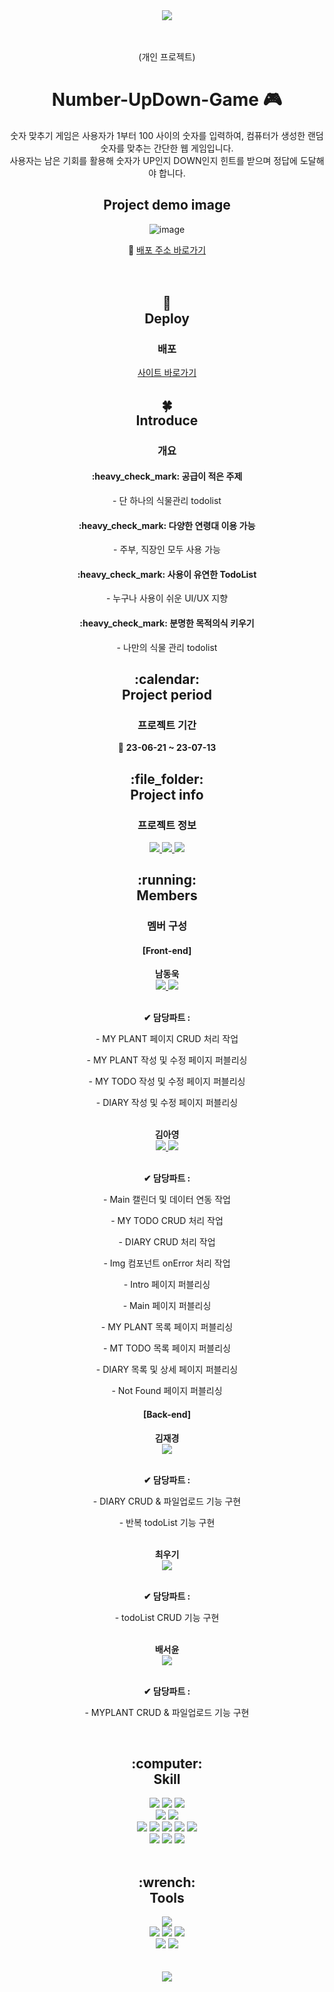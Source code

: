 <div align="center">
  <img src="https://capsule-render.vercel.app/api?type=waving&color=auto&height=200&section=header&text=Number%20UpDown%20Game&fontSize=60" />
</div>
<br/>
<br/>
<div align="center">  
  <p>(개인 프로젝트)</p>
  <h1>
    Number-UpDown-Game 🎮
  </h1>
  <p>숫자 맞추기 게임은 사용자가 1부터 100 사이의 숫자를 입력하여, 컴퓨터가 생성한 랜덤 숫자를 맞추는 간단한 웹 게임입니다.<br />  
    사용자는 남은 기회를 활용해 숫자가 UP인지 DOWN인지 힌트를 받으며 정답에 도달해야 합니다.</p>
</div>
<div align="center">  
  <h2>
    Project demo image
  </h2>
</div>
<div align="center">

![image](https://img1.daumcdn.net/thumb/R1280x0/?scode=mtistory2&fname=https%3A%2F%2Fblog.kakaocdn.net%2Fdn%2FcrwQI2%2FbtsLbU0ltPW%2FKbsYJHckbkKtcNVlM3i9f0%2Fimg.png)

</div>
<div align="center"> 
  <span>
    🔹
    <a href="https://number-game-demo.netlify.app/" target="_blank">배포 주소 바로가기</a>  
  </span>
</div>
<br/><br/>
<div align="center">  
  <h2>
    🌱
    <br/>
    Deploy
  </h2>
  <h3>
    배포
  </h3>
</div>
<div align="center">
  <span>    
    <a href="https://web-growgreen-eg4e2alkkyf0ef.sel4.cloudtype.app/" target="_blank">사이트 바로가기</a>
  </span>
</div>
<div align="center">  
  <h2>
    🍀<br/>
    Introduce<br/>
  </h2>
</div>
<div align="center">
  <h3>
    개요
  </h3>
</div>
<div align="center">
  <h4>
    :heavy_check_mark:
    공급이 적은 주제
  </h4>
  <p>
    - 단 하나의 식물관리 todolist
  </p>  
  <h4>
    :heavy_check_mark:
    다양한 연령대 이용 가능
  </h4>
  <p>
    - 주부, 직장인 모두 사용 가능
  </p>
  <h4>
    :heavy_check_mark:
    사용이 유연한 TodoList
  </h4>
  <p>
    - 누구나 사용이 쉬운 UI/UX 지향
  </p>  
  <h4>
    :heavy_check_mark:
    분명한 목적의식 키우기
  </h4>
  <p>
    - 나만의 식물 관리 todolist
  </p>
</div>
<div align="center">  
  <h2>
    :calendar:<br/>
    Project period
  </h2>
  <h3>
    프로젝트 기간
  </h3>
</div>
<div align="center"> 
  <p>
    🔸 <b>23-06-21 ~ 23-07-13</b>
  </p>
</div>
<div align="center">  
  <h2>
    :file_folder:<br/>
    Project info
  </h2>
  <h3>
    프로젝트 정보
  </h3>
</div>
<div align="center">  
  <div>
    <a href="https://github.com/devdong9897/growgreen" target="_blank">
        <img src="https://img.shields.io/badge/GitHub-181717?style=flat&logo=github&logoColor=fff"/>
      </a>
    <a href="https://maize-perfume-3b7.notion.site/1-TodoList-Grow-Green-d560a969307441a3a59024c019aba580?pvs=4" target="_blank">
        <img src="https://img.shields.io/badge/Notion-fff?style=flat&logo=Notion&logoColor=000"/>
      </a>
    <a href="https://www.figma.com/file/pjOQRR8Mto6i1kXXhwkIwe/%5B%ED%98%91%EC%97%85-1%EC%B0%A8-%ED%94%84%EB%A1%9C%EC%A0%9D%ED%8A%B8%5D-%EC%8B%9D%EB%AC%BC-%EA%B4%80%EB%A6%AC-%ED%88%AC%EB%91%90%EB%A6%AC%EC%8A%A4%ED%8A%B8?type=design&node-id=224-594&mode=design" target="_blank">
        <img src="https://img.shields.io/badge/Figma-F24E1E?style=flat&logo=figma&logoColor=fff"/>
      </a>
  </div>
</div>
<div align="center">  
  <h2>
    :running:<br/>
    Members
  </h2>
  <h3>
    멤버 구성
  </h3>
</div>
<div align="center">  
  <h4>
    <b>[Front-end]</b>
  </h4>
    <span>
      <b>남동욱</b>
      <br />
      <a href="https://github.com/devdong9897" target="_blank">
        <img src="https://img.shields.io/badge/GitHub-181717?style=flat&logo=github&logoColor=fff"/>
      </a>
      <a href="https://www.notion.so/1-TodoList-Grow-Green-d560a969307441a3a59024c019aba580" target="_blank">
       <img src="https://img.shields.io/badge/Notion-fff?style=flat&logo=Notion&logoColor=000"/>
      </a>
      <br />
    </span>
    <br />
    <p><b>✔ 담당파트 : </b></p>
    <p>
     - MY PLANT 페이지 CRUD 처리 작업
    </p>
    <p>
     - MY PLANT 작성 및 수정 페이지 퍼블리싱
    </p>
    <p>
     - MY TODO 작성 및 수정 페이지 퍼블리싱
    </p>
    <p>
     - DIARY 작성 및 수정 페이지 퍼블리싱
    </p>    
    <br/>
  <span>
      <b>김아영</b>
      <br />
      <a href="https://github.com/kimaydev" target="_blank">
        <img src="https://img.shields.io/badge/GitHub-181717?style=flat&logo=github&logoColor=fff"/>
      </a>            
      <a href="https://kimaydev.notion.site/kimaydev/FE-7a53f9f631f146c88c39413cd175a9d0" target="_blank">
       <img src="https://img.shields.io/badge/Notion-fff?style=flat&logo=Notion&logoColor=000"/>
      </a>
      <br />
    </span>
    <br />
    <p><b>✔ 담당파트 : </b></p>    
    <p>
      - Main 캘린더 및 데이터 연동 작업
    </p>
    <p>
      - MY TODO CRUD 처리 작업
    </p>
    <p>
      - DIARY CRUD 처리 작업
    </p>
    <p>
      - Img 컴포넌트 onError 처리 작업
    </p>
    <p>
      - Intro 페이지 퍼블리싱
    </p>
    <p>
      - Main 페이지 퍼블리싱
    </p>
    <p>
      - MY PLANT 목록 페이지 퍼블리싱
    </p>
    <p>
      - MT TODO 목록 페이지 퍼블리싱
    </p>
    <p>
      - DIARY 목록 및 상세 페이지 퍼블리싱
    </p>
    <p>
      - Not Found 페이지 퍼블리싱
    </p>
  <h4>
      <b>[Back-end]</b>
    </h4>
    <span>
      <b>김재경</b>
      <br />
      <a href="https://github.com/worud150">
        <img src="https://img.shields.io/badge/GitHub-181717?style=flat&logo=github&logoColor=fff"/>
      </a>
      <br />
    </span>
    <br />
    <p><b>✔ 담당파트 : </b></p>
    <p>
      - DIARY CRUD & 파일업로드 기능 구현
    </p>
    <p>
      - 반복 todoList 기능 구현
    </p>
    <br/>
    <span>
      <b>최우기</b>
      <br />
      <a href="https://github.com/renew23228">
        <img src="https://img.shields.io/badge/GitHub-181717?style=flat&logo=github&logoColor=fff"/>
      </a>
      <br />
    </span>
    <br />
    <p><b>✔ 담당파트 : </b></p>
    <p>
      - todoList CRUD 기능 구현
    </p>
    <br/>
    <span>
      <b>배서윤</b>
      <br />
      <a href="https://github.com/sybbb1111">
        <img src="https://img.shields.io/badge/GitHub-181717?style=flat&logo=github&logoColor=fff"/>
      </a>
      <br />
    </span>
    <br />
    <p><b>✔ 담당파트 : </b></p>
    <p>
      - MYPLANT CRUD & 파일업로드 기능 구현
    </p>    
</div>
<br/>
<div align="center">  
  <h2>
    :computer:<br/>
    Skill
  </h2>
</div>
<div align="center">
  <img src="https://img.shields.io/badge/HTML5-E34F26?style=flat&logo=html5&logoColor=fff"/>
  <img src="https://img.shields.io/badge/CSS3-1572B6?style=flat&logo=css3&logoColor=fff"/>
  <img src="https://img.shields.io/badge/JavaScript-F7DF1E?style=flat&logo=javascript&logoColor=fff"/>
  <br/>
  <img src="https://img.shields.io/badge/React-61DAFB?style=flat&logo=react&logoColor=fff"/>
  <img src="https://img.shields.io/badge/styledcomponents-DB7093?style=flat&logo=styledcomponents&logoColor=fff"/>  
  <br/>
  <img src="https://img.shields.io/badge/Swiper-528DD7?style=flat&logo=swiper&logoColor=fff"/>
  <img src="https://img.shields.io/badge/Prettier-F7B93E?style=flat&logo=prettier&logoColor=fff"/>
  <img src="https://img.shields.io/badge/Axios-5A29E4?style=flat&logo=axios&logoColor=fff"/>
  <img src="https://img.shields.io/badge/AntDesign-0170FE?style=flat&logo=antdesign&logoColor=fff"/>
  <img src="https://img.shields.io/badge/FontAwesome-528DD7?style=flat&logo=fontawesome&logoColor=fff"/>
  <br/>
  <img src="https://img.shields.io/badge/Photoshop-001d34?style=flat&logo=adobephotoshop&logoColor=2fa3f7"/>
  <img src="https://img.shields.io/badge/Illustrator-FF9A00?style=flat&logo=adobeIllustrator&logoColor=fff"/>
  <img src="https://img.shields.io/badge/Figma-F24E1E?style=flat&logo=figma&logoColor=fff"/>
</div>
<br/>
<div align="center">  
  <h2>
    :wrench:<br/>
    Tools
  </h2>
</div>
<div align="center">
  <img src="https://img.shields.io/badge/Visual Studio Code-007ACC?style=flat&logo=visualstudiocode&logoColor=fff"/>
  <br/>
  <img src="https://img.shields.io/badge/Git-F05032?style=flat&logo=git&logoColor=fff"/>
  <img src="https://img.shields.io/badge/GitHub-181717?style=flat&logo=github&logoColor=fff"/>  
  <img src="https://img.shields.io/badge/Sourcetree-0052CC?style=flat&logo=sourcetree&logoColor=fff"/>
  <br/>
  <img src="https://img.shields.io/badge/Slack-4A154B?style=flat&logo=slack&logoColor=fff"/>
  <img src="https://img.shields.io/badge/Notion-fff?style=flat&logo=Notion&logoColor=000"/>
</div>
<br/>
<br/>
<div align="center">
  <img src="https://capsule-render.vercel.app/api?type=waving&color=0:badebc,100:009a3e&height=150&section=footer" />
</div>
